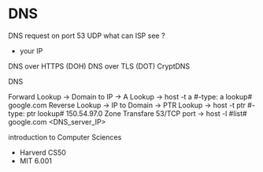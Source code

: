 DNS
===

DNS request on port 53 UDP
what can ISP see ?
- your IP


DNS over HTTPS (DOH)
DNS over TLS (DOT)
CryptDNS


DNS

Forward Lookup -> Domain to IP -> A Lookup -> host -t a #-type: a lookup# google.com
Reverse Lookup -> IP to Domain -> PTR Lookup -> host -t ptr #-type: ptr lookup# 150.54.97.0
Zone Transfare  53/TCP port -> host -l #list# google.com <DNS_server_IP>




introduction to Computer Sciences
- Harverd CS50
- MIT 6.001


